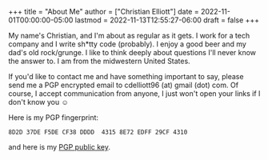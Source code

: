 +++
title = "About Me"
author = ["Christian Elliott"]
date = 2022-11-01T00:00:00-05:00
lastmod = 2022-11-13T12:55:27-06:00
draft = false
+++

My name's Christian, and I'm about as regular as it gets. I work for a tech
company and I write sh\*tty code (probably). I enjoy a good beer and my dad's old
rock/grunge. I like to think deeply about questions I'll never know the answer
to. I am from the midwestern United States.

If you'd like to contact me and have something important to say, please send me
a PGP encrypted email to cdelliott96 (at) gmail (dot) com. Of course, I accept
communication from anyone, I just won't open your links if I don't know you ☺

Here is my PGP fingerprint:

```text
8D2D 37DE F5DE CF38 DDDD  4315 8E72 EDFF 29CF 4310
```

and here is my [PGP public key](/main-pub.key).
